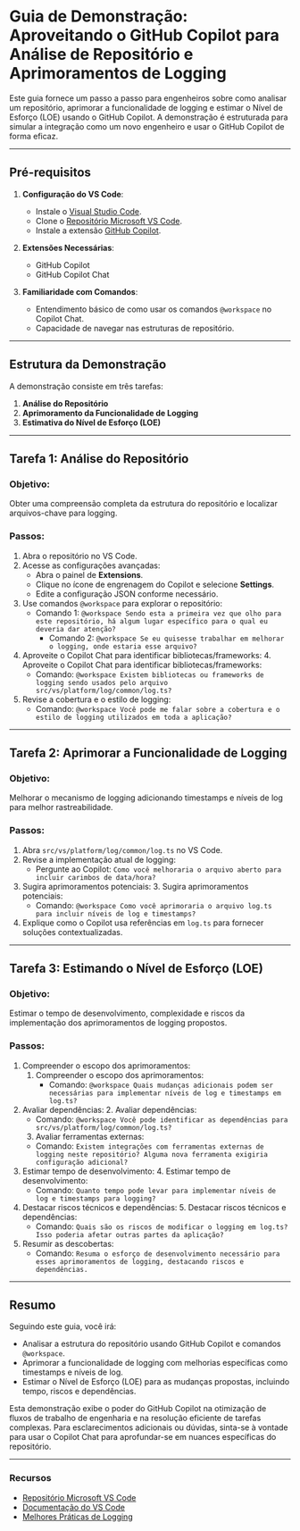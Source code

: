 # Guia de Demonstração: Aproveitando o GitHub Copilot para Análise de Repositório e Aprimoramentos de Logging

Este guia fornece um passo a passo para engenheiros sobre como analisar um repositório, aprimorar a funcionalidade de logging e estimar o Nível de Esforço (LOE) usando o GitHub Copilot. A demonstração é estruturada para simular a integração como um novo engenheiro e usar o GitHub Copilot de forma eficaz.

---

## Pré-requisitos
1. **Configuração do VS Code**:
   - Instale o [Visual Studio Code](https://code.visualstudio.com/).
   - Clone o [Repositório Microsoft VS Code](https://github.com/microsoft/vscode).
   - Instale a extensão [GitHub Copilot](https://github.com/features/copilot).

2. **Extensões Necessárias**:
   - GitHub Copilot
   - GitHub Copilot Chat

3. **Familiaridade com Comandos**:
   - Entendimento básico de como usar os comandos `@workspace` no Copilot Chat.
   - Capacidade de navegar nas estruturas de repositório.

---

## Estrutura da Demonstração
A demonstração consiste em três tarefas:

1. **Análise do Repositório**
2. **Aprimoramento da Funcionalidade de Logging**
3. **Estimativa do Nível de Esforço (LOE)**

---

## Tarefa 1: Análise do Repositório
### Objetivo:
Obter uma compreensão completa da estrutura do repositório e localizar arquivos-chave para logging.

### Passos:
1. Abra o repositório no VS Code.
2. Acesse as configurações avançadas:
   - Abra o painel de **Extensions**.
   - Clique no ícone de engrenagem do Copilot e selecione **Settings**.
   - Edite a configuração JSON conforme necessário.
3. Use comandos `@workspace` para explorar o repositório:
    - Comando 1: `@workspace Sendo esta a primeira vez que olho para este repositório, há algum lugar específico para o qual eu deveria dar atenção?`
      - Comando 2: `@workspace Se eu quisesse trabalhar em melhorar o logging, onde estaria esse arquivo?`
4. Aproveite o Copilot Chat para identificar bibliotecas/frameworks:
   4. Aproveite o Copilot Chat para identificar bibliotecas/frameworks:
      - Comando: `@workspace Existem bibliotecas ou frameworks de logging sendo usados pelo arquivo src/vs/platform/log/common/log.ts?`
5. Revise a cobertura e o estilo de logging:
   - Comando: `@workspace Você pode me falar sobre a cobertura e o estilo de logging utilizados em toda a aplicação?`

---

## Tarefa 2: Aprimorar a Funcionalidade de Logging
### Objetivo:
Melhorar o mecanismo de logging adicionando timestamps e níveis de log para melhor rastreabilidade.

### Passos:
1. Abra `src/vs/platform/log/common/log.ts` no VS Code.
2. Revise a implementação atual de logging:
   - Pergunte ao Copilot: `Como você melhoraria o arquivo aberto para incluir carimbos de data/hora?`
3. Sugira aprimoramentos potenciais:
   3. Sugira aprimoramentos potenciais:
      - Comando: `@workspace Como você aprimoraria o arquivo log.ts para incluir níveis de log e timestamps?`
4. Explique como o Copilot usa referências em `log.ts` para fornecer soluções contextualizadas.

---

## Tarefa 3: Estimando o Nível de Esforço (LOE)
### Objetivo:
Estimar o tempo de desenvolvimento, complexidade e riscos da implementação dos aprimoramentos de logging propostos.

### Passos:
1. Compreender o escopo dos aprimoramentos:
   1. Compreender o escopo dos aprimoramentos:
      - Comando: `@workspace Quais mudanças adicionais podem ser necessárias para implementar níveis de log e timestamps em log.ts?`
2. Avaliar dependências:
   2. Avaliar dependências:
      - Comando: `@workspace Você pode identificar as dependências para src/vs/platform/log/common/log.ts?`
      3. Avaliar ferramentas externas:
      - Comando: `Existem integrações com ferramentas externas de logging neste repositório? Alguma nova ferramenta exigiria configuração adicional?`
4. Estimar tempo de desenvolvimento:
   4. Estimar tempo de desenvolvimento:
      - Comando: `Quanto tempo pode levar para implementar níveis de log e timestamps para logging?`
5. Destacar riscos técnicos e dependências:
   5. Destacar riscos técnicos e dependências:
      - Comando: `Quais são os riscos de modificar o logging em log.ts? Isso poderia afetar outras partes da aplicação?`
6. Resumir as descobertas:
   - Comando: `Resuma o esforço de desenvolvimento necessário para esses aprimoramentos de logging, destacando riscos e dependências.`

---

## Resumo
Seguindo este guia, você irá:
- Analisar a estrutura do repositório usando GitHub Copilot e comandos `@workspace`.
- Aprimorar a funcionalidade de logging com melhorias específicas como timestamps e níveis de log.
- Estimar o Nível de Esforço (LOE) para as mudanças propostas, incluindo tempo, riscos e dependências.

Esta demonstração exibe o poder do GitHub Copilot na otimização de fluxos de trabalho de engenharia e na resolução eficiente de tarefas complexas. Para esclarecimentos adicionais ou dúvidas, sinta-se à vontade para usar o Copilot Chat para aprofundar-se em nuances específicas do repositório.

---

### Recursos
- [Repositório Microsoft VS Code](https://github.com/microsoft/vscode)
- [Documentação do VS Code](https://code.visualstudio.com/docs)
- [Melhores Práticas de Logging](https://www.loggly.com/ultimate-guide/node-logging-basics/)
